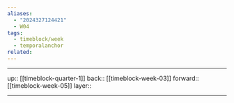 ```yaml
---
aliases:
  - "2024327124421"
  - W04
tags:
  - timeblock/week
  - temporalanchor
related:
---
```




***

up:: [[timeblock-quarter-1]]
back:: [[timeblock-week-03]]
forward:: [[timeblock-week-05]]
layer:: 

***
